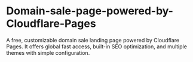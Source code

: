 # Domain-sale-page-powered-by-Cloudflare-Pages
A free, customizable domain sale landing page powered by Cloudflare Pages. It offers global fast access, built-in SEO optimization, and multiple themes with simple configuration.
